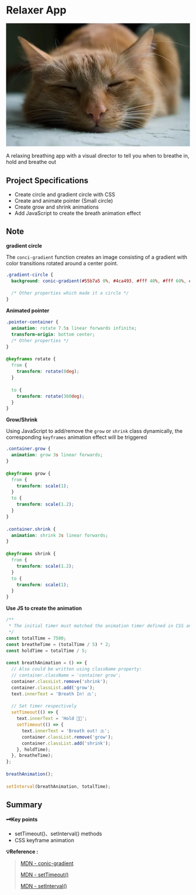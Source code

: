 # Relaxer App

![Relax cat](../assets/image/relax-cat.webp)

A relaxing breathing app with a visual director to tell you when to breathe in, hold and breathe out

## Project Specifications

- Create circle and gradient circle with CSS
- Create and animate pointer (Small circle)
- Create grow and shrink animations
- Add JavaScript to create the breath animation effect

## Note

**gradient circle**

The `conci-gradient` function creates an image consisting of a gradient with color transitions rotated around a center point.

```css
.gradient-circle {
  background: conic-gradient(#55b7a5 0%, #4ca493, #fff 40%, #fff 60%, #336d62 60%, #2a5b52 100%);

  /* Other properties which made it a circle */
}
```

**Animated pointer**

```css
.pointer-container {
  animation: rotate 7.5s linear forwards infinite;
  transform-origin: bottom center;
  /* Other properties */
}

@keyframes rotate {
  from {
    transform: rotate(0deg);
  }

  to {
    transform: rotate(360deg);
  }
}
```

**Grow/Shrink**

Using JavaScript to add/remove the `grow` or `shrink` class dynamically, the corresponding `keyframes` animation effect will be triggered

```css
.container.grow {
  animation: grow 3s linear forwards;
}

@keyframes grow {
  from {
    transform: scale(1);
  }
  to {
    transform: scale(1.2);
  }
}

.container.shrink {
  animation: shrink 3s linear forwards;
}

@keyframes shrink {
  from {
    transform: scale(1.2);
  }
  to {
    transform: scale(1);
  }
}
```

**Use JS to create the animation**

```js
/**
 * The initial timer must matched the animation timer defined in CSS animation, otherwise the animation will be inconsistent
 */
const totalTime = 7500;
const breatheTime = (totalTime / 5) * 2;
const holdTime = totalTime / 5;

const breathAnimation = () => {
  // Also could be written using className property:
  // container.className = 'container grow';
  container.classList.remove('shrink');
  container.classList.add('grow');
  text.innerText = 'Breath In! 🫁';

  // Set timer respectively
  setTimeout(() => {
    text.innerText = 'Hold 🤛🏼';
    setTimeout(() => {
      text.innerText = 'Breath out! 🫁';
      container.classList.remove('grow');
      container.classList.add('shrink');
    }, holdTime);
  }, breatheTime);
};

breathAnimation();

setInterval(breathAnimation, totalTime);
```

## Summary

**🗝️Key points**

- setTimeout()、setInterval() methods
- CSS keyframe animation

**💡Reference :**

> [MDN - conic-gradient](https://developer.mozilla.org/en-US/docs/Web/CSS/gradient/conic-gradient)
>
> [MDN - setTimeout()](https://developer.mozilla.org/en-US/docs/Web/API/setTimeout)
>
> [MDN - setInterval()](https://developer.mozilla.org/en-US/docs/Web/API/setInterval)
